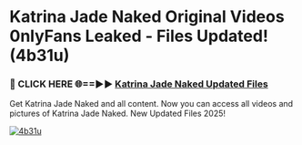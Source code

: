 # Katrina Jade Naked Original Videos 0nlyFans Leaked - Files Updated! (4b31u)

<h3>🔴 CLICK HERE 🌐==►► <a href="https://tinyurl.com/yckcrads" rel="nofollow">Katrina Jade Naked Updated Files</a></h3>

Get Katrina Jade Naked and all content. Now you can access all videos and pictures of Katrina Jade Naked. New Updated Files 2025!

[![4b31u](https://i.imgur.com/hpKpOFt.gif)](https://tinyurl.com/yckcrads)
